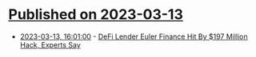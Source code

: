 # [Published on 2023-03-13](index.md)

* [2023-03-13, 16:01:00](https://it.slashdot.org/story/23/03/13/161224/defi-lender-euler-finance-hit-by-197-million-hack-experts-say?utm_source=rss1.0mainlinkanon&utm_medium=feed) - [DeFi Lender Euler Finance Hit By $197 Million Hack, Experts Say](https://it.slashdot.org/story/23/03/13/161224/defi-lender-euler-finance-hit-by-197-million-hack-experts-say?utm_source=rss1.0mainlinkanon&utm_medium=feed)
